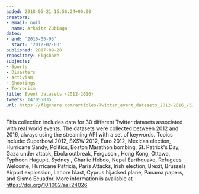 ```yaml
---
added: 2018-05-21 16:56:24+00:00
creators:
- email: null
  name: Arkaitz Zubiaga
dates:
- end: '2016-05-03'
  start: '2012-02-03'
published: 2017-09-20
repository: Figshare
subjects:
- Sports
- Disasters
- Activism
- Shootings
- Terrorism
title: Event datasets (2012-2016)
tweets: 147055035
url: https://figshare.com/articles/Twitter_event_datasets_2012-2016_/5100460
---
```


This collection includes data for 30 different Twitter datasets associated with real world events. The datasets were collected between 2012 and 2016, always using the streaming API with a set of keywords. Topics include: Superbowl 2012, SXSW 2012, Euro 2012, Mexican election, Hurricane Sandy, Politics, Boston Marathon bombing, St. Patrick's Day, Gaza under attack, Ebola outbreak, Ferguson , Hong Kong, Ottawa, Typhoon Hagupit, Sydney , Charlie Hebdo, Nepal Earthquake, Refugees Welcome, Hurricane Patricia, Paris Attacks, Irish election, Brexit, Brussels Airport explossion, Lahore blast, Cyprus hijacked plane, Panama papers, and Sismo Ecuador. More information is available at https://doi.org/10.1002/asi.24026
